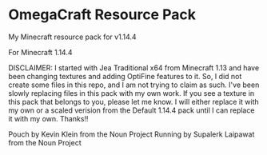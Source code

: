 # OmegaCraft Resource Pack
 My Minecraft resource pack for v1.14.4

For Minecraft 1.14.4

DISCLAIMER:  I started with Jea Traditional x64 from Minecraft 1.13 and have been changing textures and adding OptiFine features to it.  So, I did not create some files in this repo, and I am not trying to claim as such.  I've been slowly replacing files in this pack with my own work.  If you see a texture in this pack that belongs to you, please let me know.  I will either replace it with my own or a scaled verision from the Default 1.14.4 pack until I can replace it with my own.  Thanks!!

Pouch by Kevin Klein from the Noun Project
Running by Supalerk Laipawat from the Noun Project
